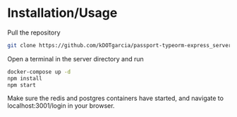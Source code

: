 # Installation/Usage
Pull the repository

```bash
git clone https://github.com/kDOTgarcia/passport-typeorm-express_server
```

Open a terminal in the server directory and run

```bash
docker-compose up -d
npm install
npm start
```

Make sure the redis and postgres containers have started, and navigate to localhost:3001/login in your browser.
